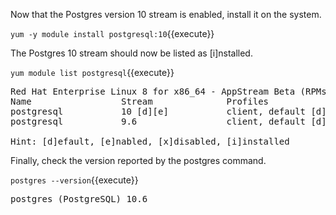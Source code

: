 Now that the Postgres version 10 stream is enabled, install it on the system.

`yum -y module install postgresql:10`{{execute}}

The Postgres 10 stream should now be listed as [i]nstalled.

`yum module list postgresql`{{execute}}

<pre class="file">
Red Hat Enterprise Linux 8 for x86_64 - AppStream Beta (RPMs)
Name                 Stream              Profiles                         Summary
postgresql           10 [d][e]           client, default [d] [i]          postgresql module
postgresql           9.6                 client, default [d]              postgresql module

Hint: [d]efault, [e]nabled, [x]disabled, [i]installed
</pre>

Finally, check the version reported by the postgres command.

`postgres --version`{{execute}}

<pre class="file">
postgres (PostgreSQL) 10.6
</pre>
